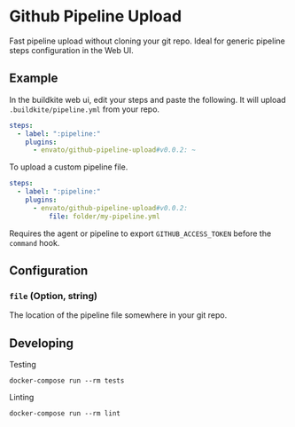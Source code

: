 # Github Pipeline Upload

Fast pipeline upload without cloning your git repo. Ideal for generic pipeline steps configuration in the Web UI.

## Example

In the buildkite web ui, edit your steps and paste the following. It will upload `.buildkite/pipeline.yml` from your repo.

```yml
steps:
  - label: ":pipeline:"
    plugins:
      - envato/github-pipeline-upload#v0.0.2: ~
```

To upload a custom pipeline file.

```yml
steps:
  - label: ":pipeline:"
    plugins:
      - envato/github-pipeline-upload#v0.0.2:
          file: folder/my-pipeline.yml
```

Requires the agent or pipeline to export `GITHUB_ACCESS_TOKEN` before the `command` hook.

## Configuration

### `file` (Option, string)

The location of the pipeline file somewhere in your git repo.

## Developing

Testing

```shell
docker-compose run --rm tests
```

Linting

```shell
docker-compose run --rm lint
```
